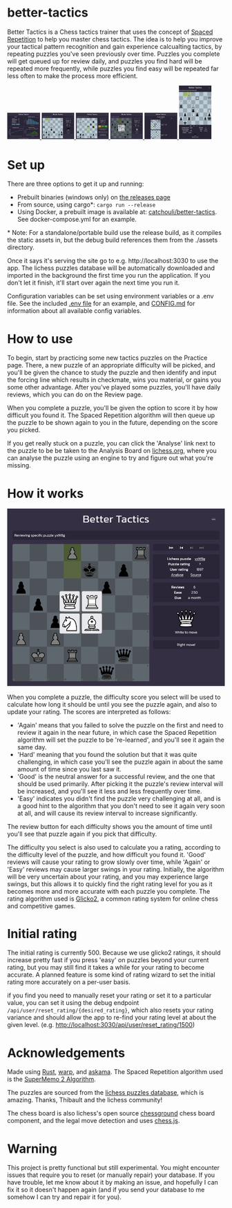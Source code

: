 # better-tactics

Better Tactics is a Chess tactics trainer that uses the concept of <a href="https://en.wikipedia.org/wiki/Spaced_repetition">Spaced Repetition</a> to help you master chess tactics. The idea is to help you improve your tactical pattern recognition and gain experience calcualting tactics, by repeating puzzles you've seen previously over time. Puzzles you complete will get queued up for review daily, and puzzles you find hard will be repeated more
frequently, while puzzles you find easy will be repeated far less often to make the process more efficient.

<!-- Screenshot gallery -->
<a href="https://raw.githubusercontent.com/catchouli/better_tactics/develop/screenshots/1.png">
  <img src="https://raw.githubusercontent.com/catchouli/better_tactics/develop/screenshots/1_thumb.jpg" width="15%">
</a>
<a href="https://raw.githubusercontent.com/catchouli/better_tactics/develop/screenshots/2.png">
  <img src="https://raw.githubusercontent.com/catchouli/better_tactics/develop/screenshots/2_thumb.jpg" width="15%">
</a>
<a href="https://raw.githubusercontent.com/catchouli/better_tactics/develop/screenshots/3.png">
  <img src="https://raw.githubusercontent.com/catchouli/better_tactics/develop/screenshots/3_thumb.jpg" width="15%">
</a>
<a href="https://raw.githubusercontent.com/catchouli/better_tactics/develop/screenshots/4.png">
  <img src="https://raw.githubusercontent.com/catchouli/better_tactics/develop/screenshots/4_thumb.jpg" width="15%">
</a>
<a href="https://raw.githubusercontent.com/catchouli/better_tactics/develop/screenshots/5.png">
  <img src="https://raw.githubusercontent.com/catchouli/better_tactics/develop/screenshots/5_thumb.jpg" width="15%">
</a>
<a href="https://raw.githubusercontent.com/catchouli/better_tactics/develop/screenshots/6.png">
  <img src="https://raw.githubusercontent.com/catchouli/better_tactics/develop/screenshots/6_thumb.jpg" width="15%">
</a>

# Set up

There are three options to get it up and running:
* Prebuilt binaries (windows only) on <a href="https://github.com/catchouli/better_tactics/releases/latest">the releases page</a>
* From source, using cargo\*: `cargo run --release`
* Using Docker, a prebuilt image is available at: <a href="https://hub.docker.com/r/catchouli/better-tactics">catchouli/better-tactics</a>. See docker-compose.yml for an example.

\* Note: For a standalone/portable build use the release build, as it compiles the static assets in, but the debug build references them from the ./assets directory.

Once it says it's serving the site go to e.g. http://localhost:3030 to use the app. The lichess puzzles database will be automatically downloaded and imported in the background the first time you run the application. If you don't let it finish, it'll start over again the next time you run it.

Configuration variables can be set using environment variables or a .env file. See the included <a href="https://github.com/catchouli/better_tactics/blob/main/.env">.env file</a> for an example, and <a href="https://github.com/catchouli/better_tactics/blob/develop/CONFIG.md">CONFIG.md</a> for information about all available config variables.

# How to use

To begin, start by practicing some new tactics puzzles on the Practice page. There, a new puzzle of an appropriate difficulty will be picked, and you'll be given the chance to study the puzzle and then identify and input the forcing line which results in checkmate, wins you material, or gains you some other advantage. After you've played some puzzles, you'll have daily reviews, which you can do on the Review page.

When you complete a puzzle, you'll be given the option to score it by how difficult you found it. The Spaced Repetition algorithm will then queue up the puzzle to be shown again to you in the future, depending on the score you picked.

If you get really stuck on a puzzle, you can click the 'Analyse' link next to the puzzle to be be taken to the Analysis Board on <a href="https://lichess.org">lichess.org</a>, where you can analyse the puzzle using an engine to try and figure out what you're
missing.

# How it works

<img src="https://raw.githubusercontent.com/catchouli/better_tactics/develop/screenshots/4.png">

When you complete a puzzle, the difficulty score you select will be used to calculate how long it should be until you see the puzzle again, and also to update your rating. The scores are interpreted as follows:

- 'Again' means that you failed to solve the puzzle on the first and need to review it again in the near future, in which case the Spaced Repetition algorithm will set the puzzle to be 're-learned', and you'll see it again the same day.
- 'Hard' meaning that you found the solution but that it was quite challenging, in which case you'll see the puzzle again in about the same amount of time since you last saw it.
- 'Good' is the neutral answer for a successful review, and the one that should be used primarily. After picking it the puzzle's review interval will be increased, and you'll see it less and less frequently over time.
- 'Easy' indicates you didn't find the puzzle very challenging at all, and is a good hint to the algorithm that you don't need to see it again very soon at all, and will cause its review interval to increase significantly.

The review button for each difficulty shows you the amount of time until you'll see that puzzle again if you pick that difficulty.

The difficulty you select is also used to calculate you a rating, according to the difficulty level of the puzzle, and how difficult you found it. 'Good' reviews will cause your rating to grow slowly over time, while 'Again' or 'Easy' reviews may cause larger swings in your rating. Initially, the algorithm will be very uncertain about your rating, and you may experience large swings, but this allows it to quickly find the right rating level for you as it becomes more and more accurate with each puzzle you complete. The rating algorithm used is <a href="https://en.wikipedia.org/wiki/Glicko_rating_system#Glicko-2_algorithm">Glicko2</a>, a common rating system for online chess and competitive games.

# Initial rating

The initial rating is currently 500. Because we use glicko2 ratings, it should increase pretty fast if you press 'easy' on puzzles beyond your current rating, but you may still find it takes a while for your rating to become accurate. A planned feature is some kind of rating wizard to set the initial rating more accurately on a per-user basis.

if you find you need to manually reset your rating or set it to a particular value, you can set it using the debug endpoint `/api/user/reset_rating/{desired_rating}`, which also resets your rating variance and should allow the app to re-find your rating level at about the given level. (e.g. <a href="http://localhost:3030/api/user/reset_rating/1500">http://localhost:3030/api/user/reset_rating/1500</a>)

# Acknowledgements

Made using <a href="https://www.rust-lang.org/">Rust</a>, <a href="https://github.com/seanmonstar/warp">warp</a>, and <a href="https://github.com/djc/askama">askama</a>. The Spaced Repetition algorithm used is the <a href="https://super-memory.com/english/ol/sm2.htm">SuperMemo 2 Algorithm</a>.

The puzzles are sourced from the <a href="https://database.lichess.org/#puzzles">lichess puzzles database</a>, which is amazing. Thanks, Thibault and the lichess community!

The chess board is also lichess's open source <a href="https://github.com/lichess-org/chessground">chessground</a> chess board
component, and the legal move detection and uses <a href="https://github.com/jhlywa/chess.js">chess.js</a>.

# Warning

This project is pretty functional but still experimental. You might encounter issues that require you to reset (or manually repair) your database. If you have trouble, let me know about it by making an issue, and hopefully I can fix it so it doesn't happen again (and if you send your database to me somehow I can try and repair it for you).
